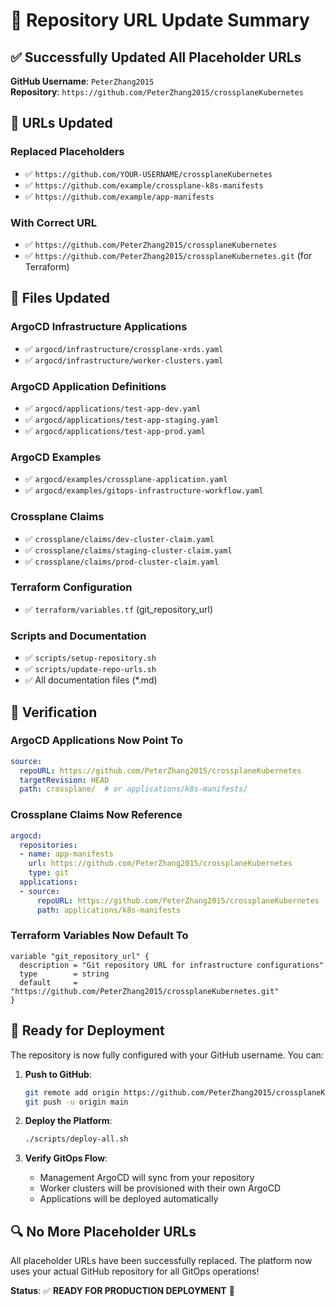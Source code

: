 # 🔄 **Repository URL Update Summary**

## ✅ **Successfully Updated All Placeholder URLs**

**GitHub Username**: `PeterZhang2015`  
**Repository**: `https://github.com/PeterZhang2015/crossplaneKubernetes`

## 📝 **URLs Updated**

### **Replaced Placeholders**
- ✅ `https://github.com/YOUR-USERNAME/crossplaneKubernetes` 
- ✅ `https://github.com/example/crossplane-k8s-manifests`
- ✅ `https://github.com/example/app-manifests`

### **With Correct URL**
- ✅ `https://github.com/PeterZhang2015/crossplaneKubernetes`
- ✅ `https://github.com/PeterZhang2015/crossplaneKubernetes.git` (for Terraform)

## 📁 **Files Updated**

### **ArgoCD Infrastructure Applications**
- ✅ `argocd/infrastructure/crossplane-xrds.yaml`
- ✅ `argocd/infrastructure/worker-clusters.yaml`

### **ArgoCD Application Definitions**
- ✅ `argocd/applications/test-app-dev.yaml`
- ✅ `argocd/applications/test-app-staging.yaml`
- ✅ `argocd/applications/test-app-prod.yaml`

### **ArgoCD Examples**
- ✅ `argocd/examples/crossplane-application.yaml`
- ✅ `argocd/examples/gitops-infrastructure-workflow.yaml`

### **Crossplane Claims**
- ✅ `crossplane/claims/dev-cluster-claim.yaml`
- ✅ `crossplane/claims/staging-cluster-claim.yaml`
- ✅ `crossplane/claims/prod-cluster-claim.yaml`

### **Terraform Configuration**
- ✅ `terraform/variables.tf` (git_repository_url)

### **Scripts and Documentation**
- ✅ `scripts/setup-repository.sh`
- ✅ `scripts/update-repo-urls.sh`
- ✅ All documentation files (*.md)

## 🎯 **Verification**

### **ArgoCD Applications Now Point To**
```yaml
source:
  repoURL: https://github.com/PeterZhang2015/crossplaneKubernetes
  targetRevision: HEAD
  path: crossplane/  # or applications/k8s-manifests/
```

### **Crossplane Claims Now Reference**
```yaml
argocd:
  repositories:
  - name: app-manifests
    url: https://github.com/PeterZhang2015/crossplaneKubernetes
    type: git
  applications:
  - source:
      repoURL: https://github.com/PeterZhang2015/crossplaneKubernetes
      path: applications/k8s-manifests
```

### **Terraform Variables Now Default To**
```hcl
variable "git_repository_url" {
  description = "Git repository URL for infrastructure configurations"
  type        = string
  default     = "https://github.com/PeterZhang2015/crossplaneKubernetes.git"
}
```

## 🚀 **Ready for Deployment**

The repository is now fully configured with your GitHub username. You can:

1. **Push to GitHub**:
   ```bash
   git remote add origin https://github.com/PeterZhang2015/crossplaneKubernetes.git
   git push -u origin main
   ```

2. **Deploy the Platform**:
   ```bash
   ./scripts/deploy-all.sh
   ```

3. **Verify GitOps Flow**:
   - Management ArgoCD will sync from your repository
   - Worker clusters will be provisioned with their own ArgoCD
   - Applications will be deployed automatically

## 🔍 **No More Placeholder URLs**

All placeholder URLs have been successfully replaced. The platform now uses your actual GitHub repository for all GitOps operations!

**Status**: ✅ **READY FOR PRODUCTION DEPLOYMENT** 🚀